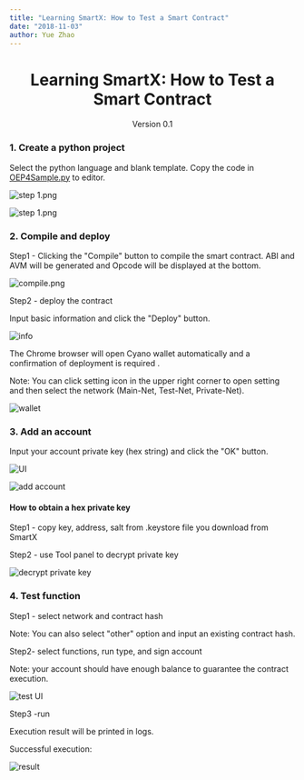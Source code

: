 ```yaml
---
title: "Learning SmartX: How to Test a Smart Contract"
date: "2018-11-03"
author: Yue Zhao
---
```


<h1 align="center">Learning SmartX: How to Test a Smart Contract</h1>
<p align="center" class="version">Version 0.1</p>

### 1. Create a python project

Select the python language and blank template. Copy the code in [OEP4Sample.py](https://github.com/tonyclarking/python-template/blob/master/OEP4Sample/OEP4Sample.py](https://github.com/tonyclarking/python-template/blob/master/OEP4Sample/OEP4Sample.py)
) to editor.

![step 1.png](https://upload-images.jianshu.io/upload_images/150344-cc24c675bc9a3267.png?imageMogr2/auto-orient/strip%7CimageView2/2/w/1240)

![step 1.png](https://upload-images.jianshu.io/upload_images/150344-cdb9c5585a074881.png?imageMogr2/auto-orient/strip%7CimageView2/2/w/1240)

### 2. Compile and deploy

Step1 - Clicking the "Compile" button to compile the smart contract. ABI and AVM will be generated and Opcode will be displayed at the bottom.

![compile.png](https://upload-images.jianshu.io/upload_images/150344-807d1c9add5be98f.png?imageMogr2/auto-orient/strip%7CimageView2/2/w/1240)

Step2 - deploy the contract

Input basic information and click the "Deploy" button.

![info](https://upload-images.jianshu.io/upload_images/150344-3a034864ce002d45.png?imageMogr2/auto-orient/strip%7CimageView2/2/w/1240)

The Chrome browser will open Cyano wallet automatically and a confirmation of  deployment is required .

Note: You can click setting icon in the upper right corner to open setting and then select the network (Main-Net, Test-Net, Private-Net).

![wallet](https://upload-images.jianshu.io/upload_images/150344-da73fd59ddda019a.png?imageMogr2/auto-orient/strip%7CimageView2/2/w/1240)


### 3. Add an account

Input your account private key (hex string) and click the "OK" button.

![UI](https://upload-images.jianshu.io/upload_images/150344-316134e08f8d714d.png?imageMogr2/auto-orient/strip%7CimageView2/2/w/1240)

![add account](https://upload-images.jianshu.io/upload_images/150344-d98a51d38719cfca.png?imageMogr2/auto-orient/strip%7CimageView2/2/w/1240)

#### How to obtain a hex private key

Step1 - copy key, address, salt from .keystore file you download from SmartX

Step2 - use Tool panel to decrypt private key

![decrypt private key](https://upload-images.jianshu.io/upload_images/150344-f2c8b07b1dfeffbd.png?imageMogr2/auto-orient/strip%7CimageView2/2/w/1240)


### 4. Test function

Step1 - select network and contract hash

Note: You can also select "other" option and input an existing contract hash.

Step2- select functions, run type, and sign account

Note: your account should have enough balance to guarantee the contract execution.

![test UI](https://upload-images.jianshu.io/upload_images/150344-56d982000793c5c0.png?imageMogr2/auto-orient/strip%7CimageView2/2/w/1240)

Step3 -run

Execution result will be printed in logs. 

Successful execution:

![result](https://upload-images.jianshu.io/upload_images/150344-6e674c2ddac4cf83.png?imageMogr2/auto-orient/strip%7CimageView2/2/w/1240)


